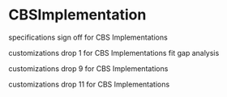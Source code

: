 # CBSImplementation


specifications sign off for CBS Implementations

customizations drop 1 for CBS Implementations
fit gap analysis

customizations drop 9 for CBS Implementations

customizations drop 11 for CBS Implementations

